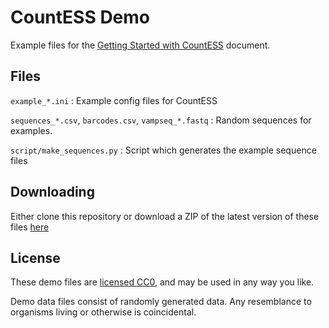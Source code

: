 # CountESS Demo

Example files for the 
[Getting Started with CountESS](https://countess-project.github.io/CountESS/getting-started/)
document.

## Files

`example_*.ini`
: Example config files for CountESS 

`sequences_*.csv`, `barcodes.csv`, `vampseq_*.fastq`
: Random sequences for examples.

`script/make_sequences.py` 
: Script which generates the example sequence files

## Downloading

Either clone this repository or download a ZIP of the latest version of these files
[here](https://github.com/CountESS-Project/countess-demo/archive/refs/heads/main.zip)

## License

These demo files are [licensed CC0](LICENSE.txt), and may be used in any way you like.

Demo data files consist of randomly generated data.
Any resemblance to organisms living or otherwise is coincidental.
